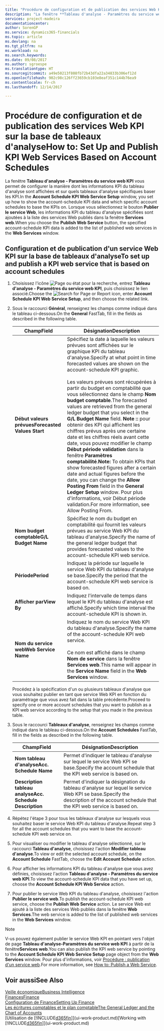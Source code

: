 ```yaml
---
title: "Procédure de configuration et de publication des services Web KPI sur la base de tableaux d'analyse | Microsoft Docs"
description: "La fenêtre **Tableau d'analyse - Paramètres du service web KPI** vous permet de configurer la manière dont les informations KPI du tableau d'analyse sont affichées et sur quels tableaux d'analyse spécifiques baser les KPI."
services: project-madeira
documentationcenter: 
author: SorenGP
ms.service: dynamics365-financials
ms.topic: article
ms.devlang: na
ms.tgt_pltfrm: na
ms.workload: na
ms.search.keywords: 
ms.date: 09/08/2017
ms.author: sgroespe
ms.translationtype: HT
ms.sourcegitcommit: a49e50213f808fb72b43dfa22a34833b306ef12d
ms.openlocfilehash: 902c98c126ff23659cb103e8eaf351c144b76ea9
ms.contentlocale: fr-ch
ms.lasthandoff: 12/14/2017

---
```

# <a name="how-to-set-up-and-publish-kpi-web-services-based-on-account-schedules"></a><span data-ttu-id="36701-103">Procédure de configuration et de publication des services Web KPI sur la base de tableaux d'analyse</span><span class="sxs-lookup"><span data-stu-id="36701-103">How to: Set Up and Publish KPI Web Services Based on Account Schedules</span></span>
<span data-ttu-id="36701-104">La fenêtre **Tableau d'analyse - Paramètres du service web KPI** vous permet de configurer la manière dont les informations KPI du tableau d'analyse sont affichées et sur quels tableaux d'analyse spécifiques baser les KPI.</span><span class="sxs-lookup"><span data-stu-id="36701-104">In the **Account Schedule KPI Web Service Setup** window, you set up how to show the account-schedule KPI data and which specific account schedules to base the KPIs on.</span></span> <span data-ttu-id="36701-105">Lorsque vous sélectionnez le bouton **Publier le service Web**, les informations KPI du tableau d'analyse spécifiées sont ajoutées à la liste des services Web publiés dans la fenêtre **Services web**.</span><span class="sxs-lookup"><span data-stu-id="36701-105">When you choose the **Publish Web Service** button, the specified account-schedule KPI data is added to the list of published web services in the **Web Services** window.</span></span>  

## <a name="to-set-up-and-publish-a-kpi-web-service-that-is-based-on-account-schedules"></a><span data-ttu-id="36701-106">Configuration et de publication d'un service Web KPI sur la base de tableaux d'analyse</span><span class="sxs-lookup"><span data-stu-id="36701-106">To set up and publish a KPI web service that is based on account schedules</span></span>  

1.  <span data-ttu-id="36701-107">Choisissez l'icône ![Page ou état pour la recherche](media/ui-search/search_small.png "Page ou état pour la recherche"), entrez **Tableau d'analyse - Paramètres du service web KPI**, puis choisissez le lien associé.</span><span class="sxs-lookup"><span data-stu-id="36701-107">Choose the ![Search for Page or Report](media/ui-search/search_small.png "Search for Page or Report icon") icon, enter **Account Schedule KPI Web Service Setup**, and then choose the related link.</span></span>  
2.  <span data-ttu-id="36701-108">Sous le raccourci **Général**, renseignez les champs comme indiqué dans le tableau ci-dessous.</span><span class="sxs-lookup"><span data-stu-id="36701-108">On the **General** FastTab, fill in the fields as described in the following table.</span></span>  

    |<span data-ttu-id="36701-109">Champ</span><span class="sxs-lookup"><span data-stu-id="36701-109">Field</span></span>|<span data-ttu-id="36701-110">Désignation</span><span class="sxs-lookup"><span data-stu-id="36701-110">Description</span></span>|  
    |---------------------------------|---------------------------------------|  
    |<span data-ttu-id="36701-111">**Début valeurs prévues**</span><span class="sxs-lookup"><span data-stu-id="36701-111">**Forecasted Values Start**</span></span>|<span data-ttu-id="36701-112">Spécifiez la date à laquelle les valeurs prévues sont affichées sur le graphique KPI du tableau d'analyse.</span><span class="sxs-lookup"><span data-stu-id="36701-112">Specify at what point in time forecasted values are shown on the account-schedule KPI graphic.</span></span><br /><br /> <span data-ttu-id="36701-113">Les valeurs prévues sont récupérées à partir du budget en comptabilité que vous sélectionnez dans le champ **Nom budget comptable**.</span><span class="sxs-lookup"><span data-stu-id="36701-113">The forecasted values are retrieved from the general ledger budget that you select in the **G/L Budget Name** field.</span></span> <span data-ttu-id="36701-114">**Note ::** pour obtenir des KPI qui affichent les chiffres prévus après une certaine date et les chiffres réels avant cette date, vous pouvez modifier le champ **Début période validation** dans la fenêtre **Paramètres comptabilité**.</span><span class="sxs-lookup"><span data-stu-id="36701-114">**Note:**  To obtain KPIs that show forecasted figures after a certain date and actual figures before the date, you can change the **Allow Posting From** field in the **General Ledger Setup** window.</span></span> <span data-ttu-id="36701-115">Pour plus d'informations, voir Début période validation.</span><span class="sxs-lookup"><span data-stu-id="36701-115">For more information, see Allow Posting From.</span></span>|  
    |<span data-ttu-id="36701-116">**Nom budget comptable**</span><span class="sxs-lookup"><span data-stu-id="36701-116">**G/L Budget Name**</span></span>|<span data-ttu-id="36701-117">Spécifiez le nom du budget en comptabilité qui fournit les valeurs prévues au service Web KPI du tableau d'analyse.</span><span class="sxs-lookup"><span data-stu-id="36701-117">Specify the name of the general ledger budget that provides forecasted values to the account-schedule KPI web service.</span></span>|  
    |<span data-ttu-id="36701-118">**Période**</span><span class="sxs-lookup"><span data-stu-id="36701-118">**Period**</span></span>|<span data-ttu-id="36701-119">Indiquez la période sur laquelle le service Web KPI du tableau d'analyse se base.</span><span class="sxs-lookup"><span data-stu-id="36701-119">Specify the period that the account-schedule KPI web service is based on.</span></span>|  
    |<span data-ttu-id="36701-120">**Afficher par**</span><span class="sxs-lookup"><span data-stu-id="36701-120">**View By**</span></span>|<span data-ttu-id="36701-121">Indiquez l'intervalle de temps dans lequel le KPI du tableau d'analyse est affiché.</span><span class="sxs-lookup"><span data-stu-id="36701-121">Specify which time interval the account-schedule KPI is shown in.</span></span>|  
    |<span data-ttu-id="36701-122">**Nom du service web**</span><span class="sxs-lookup"><span data-stu-id="36701-122">**Web Service Name**</span></span>|<span data-ttu-id="36701-123">Indiquez le nom du service Web KPI du tableau d'analyse.</span><span class="sxs-lookup"><span data-stu-id="36701-123">Specify the name of the account-schedule KPI web service.</span></span><br /><br /> <span data-ttu-id="36701-124">Ce nom est affiché dans le champ **Nom de service** dans la fenêtre **Services web**.</span><span class="sxs-lookup"><span data-stu-id="36701-124">This name will appear in the **Service Name** field in the **Web Services** window.</span></span>|  

    <span data-ttu-id="36701-125">Procédez à la spécification d'un ou plusieurs tableaux d'analyse que vous souhaitez publier en tant que service Web KPI en fonction du paramétrage que vous avez fait dans la table précédente.</span><span class="sxs-lookup"><span data-stu-id="36701-125">Proceed to specify one or more account schedules that you want to publish as a KPI web service according to the setup that you made in the previous table.</span></span>  

3.  <span data-ttu-id="36701-126">Sous le raccourci **Tableaux d'analyse**, renseignez les champs comme indiqué dans le tableau ci-dessous.</span><span class="sxs-lookup"><span data-stu-id="36701-126">On the **Account Schedules** FastTab, fill in the fields as described in the following table.</span></span>  

    |<span data-ttu-id="36701-127">Champ</span><span class="sxs-lookup"><span data-stu-id="36701-127">Field</span></span>|<span data-ttu-id="36701-128">Désignation</span><span class="sxs-lookup"><span data-stu-id="36701-128">Description</span></span>|  
    |---------------------------------|---------------------------------------|  
    |<span data-ttu-id="36701-129">**Nom tableau d'analyse**</span><span class="sxs-lookup"><span data-stu-id="36701-129">**Acc. Schedule Name**</span></span>|<span data-ttu-id="36701-130">Permet d'indiquer le tableau d'analyse sur lequel le service Web KPI se base.</span><span class="sxs-lookup"><span data-stu-id="36701-130">Specify the account schedule that the KPI web service is based on.</span></span>|  
    |<span data-ttu-id="36701-131">**Description tableau analyse**</span><span class="sxs-lookup"><span data-stu-id="36701-131">**Acc. Schedule Description**</span></span>|<span data-ttu-id="36701-132">Permet d'indiquer la désignation du tableau d'analyse sur lequel le service Web KPI se base.</span><span class="sxs-lookup"><span data-stu-id="36701-132">Specify the description of the account schedule that the KPI web service is based on.</span></span>|  

4.  <span data-ttu-id="36701-133">Répétez l'étape 3 pour tous les tableaux d'analyse sur lesquels vous souhaitez baser le service Web KPI du tableau d'analyse.</span><span class="sxs-lookup"><span data-stu-id="36701-133">Repeat step 3 for all the account schedules that you want to base the account-schedule KPI web service on.</span></span>  
5.  <span data-ttu-id="36701-134">Pour visualiser ou modifier le tableau d'analyse sélectionné, sur le raccourci **Tableau d'analyse**, choisissez l'action **Modifier tableau d'analyse**.</span><span class="sxs-lookup"><span data-stu-id="36701-134">To view or edit the selected account schedule, on the **Account Schedule** FastTab, choose the **Edit Account Schedule** action.</span></span>  
6.  <span data-ttu-id="36701-135">Pour afficher les informations KPI du tableau d'analyse que vous avez définies, choisissez l'action **Tableau d'analyse - Paramètres du service web KPI**.</span><span class="sxs-lookup"><span data-stu-id="36701-135">To view the account-schedule KPI data that you have set up, choose the **Account Schedule KPI Web Service** action.</span></span>  
7.  <span data-ttu-id="36701-136">Pour publier le service Web KPI du tableau d'analyse, choisissez l'action **Publier le service web**.</span><span class="sxs-lookup"><span data-stu-id="36701-136">To publish the account-schedule KPI web service, choose the **Publish Web Service** action.</span></span> <span data-ttu-id="36701-137">Le service Web est ajouté à la liste des services Web publiés dans la fenêtre **Web Services**.</span><span class="sxs-lookup"><span data-stu-id="36701-137">The web service is added to the list of published web services in the **Web Services** window.</span></span>  

> [!NOTE]  
>  <span data-ttu-id="36701-138">V-us pouvez également publier le service Web KPI en pointant vers l'objet de page **Tableau d'analyse\-Paramètres du service web KPI** à partir de la fenêtre**Services web**.</span><span class="sxs-lookup"><span data-stu-id="36701-138">You can also publish the KPI web service by pointing to the **Account Schedule KPI Web Service Setup** page object from the **Web Services** window.</span></span> <span data-ttu-id="36701-139">Pour plus d'informations, voir [Procédure : publication d'un service web](across-how-publish-web-service.md).</span><span class="sxs-lookup"><span data-stu-id="36701-139">For more information, see [How to: Publish a Web Service](across-how-publish-web-service.md).</span></span>  

## <a name="see-also"></a><span data-ttu-id="36701-140">Voir aussi</span><span class="sxs-lookup"><span data-stu-id="36701-140">See Also</span></span>  
[<span data-ttu-id="36701-141">Veille économique</span><span class="sxs-lookup"><span data-stu-id="36701-141">Business Intelligence</span></span>](bi.md)  
[<span data-ttu-id="36701-142">Finances</span><span class="sxs-lookup"><span data-stu-id="36701-142">Finance</span></span>](finance.md)  
[<span data-ttu-id="36701-143">Configuration de Finance</span><span class="sxs-lookup"><span data-stu-id="36701-143">Setting Up Finance</span></span>](finance-setup-finance.md)  
[<span data-ttu-id="36701-144">Les écritures comptables et le plan comptable</span><span class="sxs-lookup"><span data-stu-id="36701-144">The General Ledger and the Chart of Accounts</span></span>](finance-general-ledger.md)  
<span data-ttu-id="36701-145">[Utilisation de [!INCLUDE[d365fin](includes/d365fin_md.md)]](ui-work-product.md)</span><span class="sxs-lookup"><span data-stu-id="36701-145">[Working with [!INCLUDE[d365fin](includes/d365fin_md.md)]](ui-work-product.md)</span></span>

